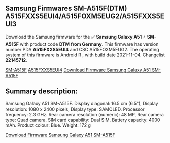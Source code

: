 <h2>Samsung Firmwares SM-A515F(DTM) A515FXXS5EUI4/A515FOXM5EUG2/A515FXXS5EUI3</h2>
Download the Samsung firmware for the ✅ <strong>Samsung Galaxy A51 </strong> ⭐ <strong>SM-A515F</strong> with product code <strong>DTM</strong> <strong> from Germany</strong>. This firmware has version number PDA <strong>A515FXXS5EUI4</strong> and CSC A515FOXM5EUG2. The operating system of this firmware is Android R , with build date 2021-11-04. Changelist <strong>22145712</strong>.


[SM-A515F](https://samfirm.shop/samsung/model/SM-A515F)
[A515FXXS5EUI4](https://samfirm.shop/samsung/pda/A515FXXS5EUI4)
[Download Firmware Samsung Galaxy A51 SM-A515F](https://samfirm.shop/samsung/firmware/471850)
<h2>Summary description:</h2>
<p>Samsung Galaxy A51 SM-A515F. Display diagonal: 16.5 cm (6.5"), Display resolution: 1080 x 2400 pixels, Display type: SAMOLED. Processor frequency: 2.3 GHz. Rear camera resolution (numeric): 48 MP, Rear camera type: Quad camera. SIM card capability: Dual SIM. Battery capacity: 4000 mAh. Product colour: Blue. Weight: 172 g</p>


[Download Firmware Samsung Galaxy A51 SM-A515F](https://samfirm.shop/samsung/firmware/471850)
